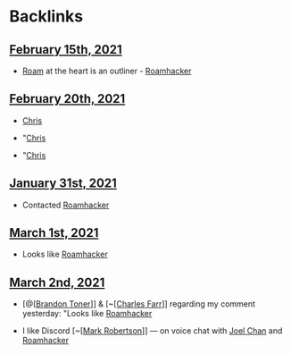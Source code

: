 
# Backlinks
## [February 15th, 2021](<February 15th, 2021.md>)
- [Roam](<Roam.md>) at the heart is an outliner - [Roamhacker](<Roamhacker.md>)

## [February 20th, 2021](<February 20th, 2021.md>)
- [Chris]([Roamhacker](<Roamhacker.md>))

- "[Chris]([Roamhacker](<Roamhacker.md>))

- "[Chris]([Roamhacker](<Roamhacker.md>))

## [January 31st, 2021](<January 31st, 2021.md>)
- Contacted [Roamhacker](<Roamhacker.md>)

## [March 1st, 2021](<March 1st, 2021.md>)
- Looks like [Roamhacker](<Roamhacker.md>)

## [March 2nd, 2021](<March 2nd, 2021.md>)
- [@[[Brandon Toner](<@[[Brandon Toner.md>)]] & [~[[Charles Farr](<~[[Charles Farr.md>)]] regarding my comment yesterday: "Looks like [Roamhacker](<Roamhacker.md>)

- I like Discord [~[[Mark Robertson](<~[[Mark Robertson.md>)]] — on voice chat with [Joel Chan](<Joel Chan.md>) and [Roamhacker](<Roamhacker.md>)

